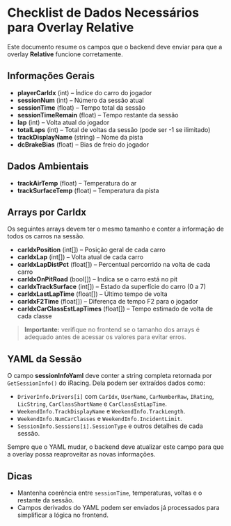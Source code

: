 # Checklist de Dados Necessários para Overlay Relative

Este documento resume os campos que o backend deve enviar para que a overlay **Relative** funcione corretamente.

## Informações Gerais
- **playerCarIdx** (int) – Índice do carro do jogador
- **sessionNum** (int) – Número da sessão atual
- **sessionTime** (float) – Tempo total da sessão
- **sessionTimeRemain** (float) – Tempo restante da sessão
- **lap** (int) – Volta atual do jogador
- **totalLaps** (int) – Total de voltas da sessão (pode ser -1 se ilimitado)
- **trackDisplayName** (string) – Nome da pista
- **dcBrakeBias** (float) – Bias de freio do jogador

## Dados Ambientais
- **trackAirTemp** (float) – Temperatura do ar
- **trackSurfaceTemp** (float) – Temperatura da pista

## Arrays por CarIdx
Os seguintes arrays devem ter o mesmo tamanho e conter a informação de todos os carros na sessão.
- **carIdxPosition** (int[]) – Posição geral de cada carro
- **carIdxLap** (int[]) – Volta atual de cada carro
- **carIdxLapDistPct** (float[]) – Percentual percorrido na volta de cada carro
- **carIdxOnPitRoad** (bool[]) – Indica se o carro está no pit
- **carIdxTrackSurface** (int[]) – Estado da superfície do carro (0 a 7)
- **carIdxLastLapTime** (float[]) – Último tempo de volta
- **carIdxF2Time** (float[]) – Diferença de tempo F2 para o jogador
- **carIdxCarClassEstLapTimes** (float[]) – Tempo estimado de volta de cada classe

> **Importante:** verifique no frontend se o tamanho dos arrays é adequado antes de acessar os valores para evitar erros.

## YAML da Sessão
O campo **sessionInfoYaml** deve conter a string completa retornada por `GetSessionInfo()` do iRacing. Dela podem ser extraídos dados como:
- `DriverInfo.Drivers[i]` com `CarIdx`, `UserName`, `CarNumberRaw`, `IRating`, `LicString`, `CarClassShortName` e `CarClassEstLapTime`.
- `WeekendInfo.TrackDisplayName` e `WeekendInfo.TrackLength`.
- `WeekendInfo.NumCarClasses` e `WeekendInfo.IncidentLimit`.
- `SessionInfo.Sessions[i].SessionType` e outros detalhes de cada sessão.

Sempre que o YAML mudar, o backend deve atualizar este campo para que a overlay possa reaproveitar as novas informações.

## Dicas
- Mantenha coerência entre `sessionTime`, temperaturas, voltas e o restante da sessão.
- Campos derivados do YAML podem ser enviados já processados para simplificar a lógica no frontend.
